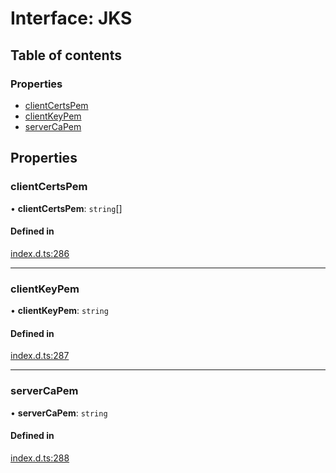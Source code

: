 # Interface: JKS

## Table of contents

### Properties

- [clientCertsPem](JKS.md#clientcertspem)
- [clientKeyPem](JKS.md#clientkeypem)
- [serverCaPem](JKS.md#servercapem)

## Properties

### clientCertsPem

• **clientCertsPem**: `string`[]

#### Defined in

[index.d.ts:286](https://github.com/mostafa/xk6-kafka/blob/main/api-docs/index.d.ts#L286)

---

### clientKeyPem

• **clientKeyPem**: `string`

#### Defined in

[index.d.ts:287](https://github.com/mostafa/xk6-kafka/blob/main/api-docs/index.d.ts#L287)

---

### serverCaPem

• **serverCaPem**: `string`

#### Defined in

[index.d.ts:288](https://github.com/mostafa/xk6-kafka/blob/main/api-docs/index.d.ts#L288)
